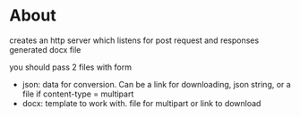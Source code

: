 # About

creates an http server which listens for post request and responses generated docx file

you should pass 2 files with form

- json: data for conversion. Can be a link for downloading, json string, or a file if content-type = multipart
- docx: template to work with. file for multipart or link to download